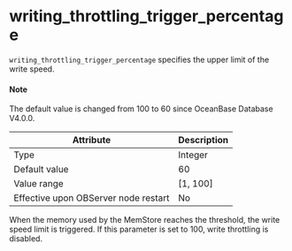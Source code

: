 # writing_throttling_trigger_percentage


`writing_throttling_trigger_percentage` specifies the upper limit of the write speed.

<main id="notice" type='explain'>
  <h4>Note</h4>
  <p>The default value is changed from 100 to 60 since OceanBase Database V4.0.0. </p>
</main>


| **Attribute** | **Description** |
|------------------|------------|
| Type | Integer |
| Default value | 60 |
| Value range | \[1, 100\] |
| Effective upon OBServer node restart | No |


When the memory used by the MemStore reaches the threshold, the write speed limit is triggered. If this parameter is set to 100, write throttling is disabled.
